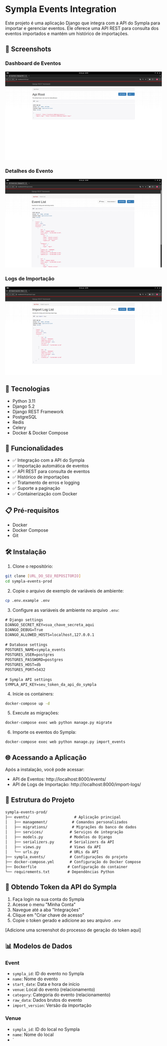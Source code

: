 # Sympla Events Integration

Este projeto é uma aplicação Django que integra com a API do Sympla para importar e gerenciar eventos. Ele oferece uma API REST para consulta dos eventos importados e mantém um histórico de importações.

## 📸 Screenshots

### Dashboard de Eventos
![Dashboard de Eventos](docs/assets/image.png)

### Detalhes do Evento
![Detalhes do Evento](docs/assets/image02.png)

### Logs de Importação
![Logs de Importação](docs/assets/image03.png)

## 🚀 Tecnologias

- Python 3.11
- Django 5.2
- Django REST Framework
- PostgreSQL
- Redis
- Celery
- Docker & Docker Compose

## 🌟 Funcionalidades

- ✅ Integração com a API do Sympla
- ✅ Importação automática de eventos
- ✅ API REST para consulta de eventos
- ✅ Histórico de importações
- ✅ Tratamento de erros e logging
- ✅ Suporte a paginação
- ✅ Containerização com Docker

## 📋 Pré-requisitos

- Docker
- Docker Compose
- Git

## 🛠️ Instalação

1. Clone o repositório:
```bash
git clone [URL_DO_SEU_REPOSITORIO]
cd sympla-events-prod
```

2. Copie o arquivo de exemplo de variáveis de ambiente:
```bash
cp .env.example .env
```

3. Configure as variáveis de ambiente no arquivo `.env`:
```env
# Django settings
DJANGO_SECRET_KEY=sua_chave_secreta_aqui
DJANGO_DEBUG=True
DJANGO_ALLOWED_HOSTS=localhost,127.0.0.1

# Database settings
POSTGRES_NAME=sympla_events
POSTGRES_USER=postgres
POSTGRES_PASSWORD=postgres
POSTGRES_HOST=db
POSTGRES_PORT=5432

# Sympla API settings
SYMPLA_API_KEY=seu_token_da_api_do_sympla
```

4. Inicie os containers:
```bash
docker-compose up -d
```

5. Execute as migrações:
```bash
docker-compose exec web python manage.py migrate
```

6. Importe os eventos do Sympla:
```bash
docker-compose exec web python manage.py import_events
```

## 🌐 Acessando a Aplicação

Após a instalação, você pode acessar:

- API de Eventos: http://localhost:8000/events/
- API de Logs de Importação: http://localhost:8000/import-logs/

## 📝 Estrutura do Projeto

```
sympla-events-prod/
├── events/                    # Aplicação principal
│   ├── management/           # Comandos personalizados
│   ├── migrations/           # Migrações do banco de dados
│   ├── services/            # Serviços de integração
│   ├── models.py            # Modelos do Django
│   ├── serializers.py       # Serializers da API
│   ├── views.py             # Views da API
│   └── urls.py              # URLs da API
├── sympla_events/           # Configurações do projeto
├── docker-compose.yml       # Configuração do Docker Compose
├── Dockerfile              # Configuração do container
└── requirements.txt        # Dependências Python
```

## 🔑 Obtendo Token da API do Sympla

1. Faça login na sua conta do Sympla
2. Acesse o menu "Minha Conta"
3. Navegue até a aba "Integrações"
4. Clique em "Criar chave de acesso"
5. Copie o token gerado e adicione ao seu arquivo `.env`

[Adicione uma screenshot do processo de geração do token aqui]

## 📊 Modelos de Dados

### Event
- `sympla_id`: ID do evento no Sympla
- `name`: Nome do evento
- `start_date`: Data e hora de início
- `venue`: Local do evento (relacionamento)
- `category`: Categoria do evento (relacionamento)
- `raw_data`: Dados brutos do evento
- `import_version`: Versão da importação

### Venue
- `sympla_id`: ID do local no Sympla
- `name`: Nome do local
- `